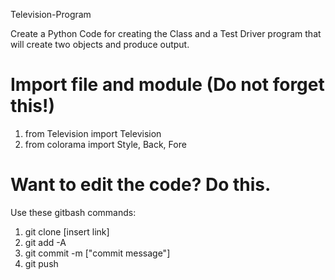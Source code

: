 Television-Program

Create a Python Code for creating the Class and a Test Driver program that will create two objects and produce output.

# Import file and module (Do not forget this!)

1. from Television import Television 
2. from colorama import Style, Back, Fore

# Want to edit the code? Do this. 
Use these gitbash commands:

1. git clone [insert link]
2. git add -A 
3. git commit -m ["commit message"] 
4. git push
